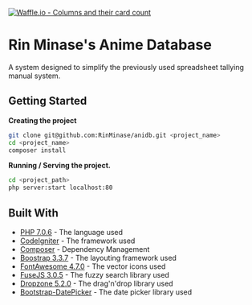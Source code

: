 [![Waffle.io - Columns and their card count](https://badge.waffle.io/RinMinase/anidb.svg?columns=all)](https://waffle.io/RinMinase/anidb)

# Rin Minase's Anime Database

A system designed to simplify the previously used spreadsheet tallying manual system.

## Getting Started

**Creating the project**

```sh
git clone git@github.com:RinMinase/anidb.git <project_name>
cd <project_name>
composer install
```

**Running / Serving the project.**

```sh
cd <project_path>
php server:start localhost:80
```

## Built With

* [PHP 7.0.6](http://php.net/) - The language used
* [CodeIgniter](https://codeigniter.com/) - The framework used
* [Composer](https://getcomposer.org/) - Dependency Management
* [Boostrap 3.3.7](http://getbootstrap.com/) - The layouting framework used
* [FontAwesome 4.7.0](http://fontawesome.io/) - The vector icons used
* [FuseJS 3.0.5](http://fusejs.io/) - The fuzzy search library used
* [Dropzone 5.2.0](http://www.dropzonejs.com/) - The drag'n'drop library used
* [Bootstrap-DatePicker](https://github.com/uxsolutions/bootstrap-datepicker) - The date picker library used


